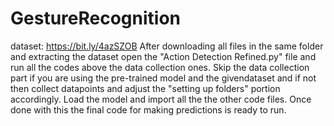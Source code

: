 # GestureRecognition
dataset: https://bit.ly/4azSZOB
After downloading all files in the same folder and extracting the dataset open the "Action Detection Refined.py" file and run all the codes above the data collection ones.
Skip the data collection part if you are using the pre-trained model and the givendataset and if not then collect datapoints and adjust the "setting up folders" portion accordingly.
Load the model and import all the the other code files. Once done with this the final code for making predictions is ready to run.
